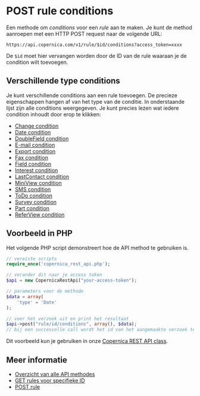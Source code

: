 # POST rule conditions

Een methode om *conditions* voor een *rule* aan te maken. 
Je kunt de method aanroepen met een HTTP POST request naar de volgende URL:

`https://api.copernica.com/v1/rule/$id/conditions?access_token=xxxx`

De `$id` moet hier vervangen worden door de ID van de rule waaraan je de condition wilt toevoegen.


## Verschillende type conditions

Je kunt verschillende conditions aan een rule toevoegen. 
De precieze eigenschappen hangen af van het type van de conditie. 
In onderstaande lijst zijn alle conditions weergegeven. Je kunt 
precies lezen wat iedere condition inhoudt door erop te klikken:

- [Change condition](./rest-condition-type-change.md)
- [Date condition](./rest-condition-type-date.md)
- [DoubleField condition](./rest-condition-type-doublefield.md)
- [E-mail condition](./rest-condition-type-email.md)
- [Export condition](./rest-condition-type-export.md)
- [Fax condition](./rest-condition-type-fax.md)
- [Field condition](./rest-condition-type-field.md)
- [Interest condition](./rest-condition-type-interest.md)
- [LastContact condition](./rest-condition-type-lastcontact.md)
- [MiniView condition](./rest-condition-type-miniview.md)
- [SMS condition](./rest-condition-type-sms.md)
- [ToDo condition](./rest-condition-type-todo.md)
- [Survey condition](./rest-condition-type-survey.md)
- [Part condition](./rest-condition-type-part.md)
- [ReferView condition](./rest-condition-type-referview.md)


## Voorbeeld in PHP

Het volgende PHP script demonstreert hoe de API method te gebruiken is.

```php
// vereiste scripts
require_once('copernica_rest_api.php');

// verander dit naar je access token
$api = new CopernicaRestApi("your-access-token");

// parameters voor de methode
$data = array(
    'type' = 'Date'
);

// voer het verzoek uit en print het resultaat
$api->post("rule/id/conditions", array(), $data);
// bij een succesvolle call wordt het id van het aangemaakte verzoek teruggegeven
```

Dit voorbeeld kun je gebruiken in onze [Copernica REST API class](rest-php).


## Meer informatie

* [Overzicht van alle API methodes](rest-api)
* [GET rules voor specifieke ID](./rest-get-rule)
* [POST rule](./rest-post-view-rules)